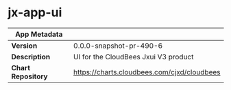 # jx-app-ui

|App Metadata||
|---|---|
| **Version** | 0.0.0-snapshot-pr-490-6 |
| **Description** | UI for the CloudBees Jxui V3 product |
| **Chart Repository** | https://charts.cloudbees.com/cjxd/cloudbees |
